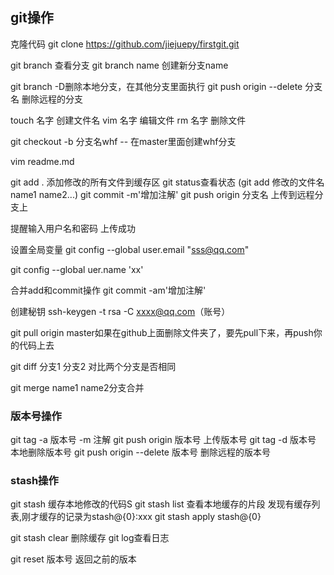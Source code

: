 ## git操作

克隆代码
git clone https://github.com/jiejuepy/firstgit.git


git branch 查看分支
git branch name 创建新分支name

git branch -D删除本地分支，在其他分支里面执行
git push origin --delete 分支名 删除远程的分支

touch 名字 创建文件名
vim 名字 编辑文件
rm 名字  删除文件

git checkout -b 分支名whf
-- 在master里面创建whf分支


vim readme.md

git add . 添加修改的所有文件到缓存区
git status查看状态
(git add 修改的文件名 name1 name2...)
git commit -m'增加注解'
git push origin 分支名 上传到远程分支上

提醒输入用户名和密码
上传成功

设置全局变量
git config --global user.email
"sss@qq.com"

git config --global uer.name
'xx'

合并add和commit操作
git commit -am'增加注解'

创建秘钥
ssh-keygen -t rsa -C xxxx@qq.com（账号）

git pull origin master如果在github上面删除文件夹了，要先pull下来，再push你的代码上去

git diff 分支1 分支2 对比两个分支是否相同

git merge name1 name2分支合并

### 版本号操作
git tag -a 版本号 -m 注解
git push origin 版本号 上传版本号
git tag -d 版本号 本地删除版本号
git push origin --delete 版本号  删除远程的版本号


### stash操作
git stash 缓存本地修改的代码S
git stash list 查看本地缓存的片段
发现有缓存列表,刚才缓存的记录为stash@{0}:xxx
git stash apply stash@{0}

git stash clear 删除缓存
git log查看日志

git reset 版本号 返回之前的版本